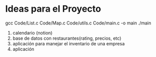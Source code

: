 # Ideas para el Proyecto

gcc Code/List.c Code/Map.c Code/utils.c  Code/main.c -o main
./main

1. calendario (notion)
2. base de datos con restaurantes(rating, precios, etc)
3. aplicación para manejar el inventario de una empresa
4. aplicación
